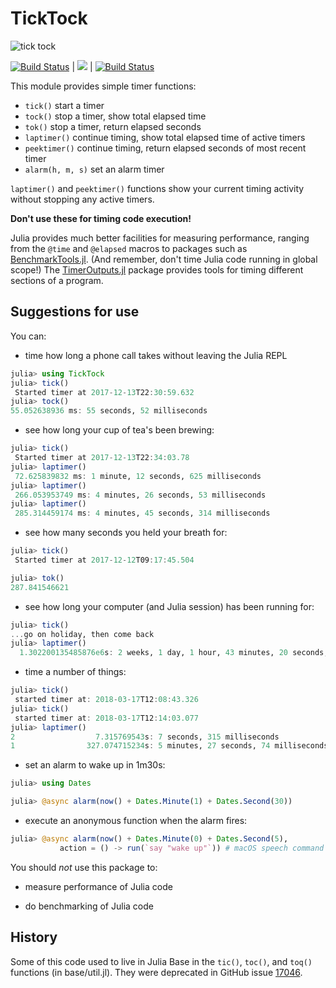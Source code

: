 # TickTock

![tick tock](images/ticktock.gif)

[![Build Status][travis-img]][travis-url] | [![][codecov-img]][codecov-url] | [![Build Status][appvey-img]][appvey-url]
 
This module provides simple timer functions:

- `tick()`  start a timer
- `tock()`  stop a timer, show total elapsed time
- `tok()`   stop a timer, return elapsed seconds
- `laptimer()` continue timing, show total elapsed time of active timers
- `peektimer()` continue timing, return elapsed seconds of most recent timer
- `alarm(h, m, s)` set an alarm timer

`laptimer()` and `peektimer()` functions show your current timing activity without stopping any active timers.

**Don't use these for timing code execution!**

Julia provides much better facilities for measuring performance, ranging from the `@time` and `@elapsed` macros to packages such as [BenchmarkTools.jl](https://github.com/JuliaCI/BenchmarkTools.jl). (And remember, don't time Julia code running in global scope!) The [TimerOutputs.jl](https://github.com/KristofferC/TimerOutputs.jl) package provides tools for timing different sections of a program.

## Suggestions for use

You can:

- time how long a phone call takes without leaving the Julia REPL

```julia
julia> using TickTock
julia> tick()
 Started timer at 2017-12-13T22:30:59.632
julia> tock()
55.052638936 ms: 55 seconds, 52 milliseconds
```

- see how long your cup of tea's been brewing:

```julia
julia> tick()
 Started timer at 2017-12-13T22:34:03.78
julia> laptimer()
 72.625839832 ms: 1 minute, 12 seconds, 625 milliseconds
julia> laptimer()
 266.053953749 ms: 4 minutes, 26 seconds, 53 milliseconds
julia> laptimer()
 285.314459174 ms: 4 minutes, 45 seconds, 314 milliseconds
```

- see how many seconds you held your breath for:

```julia
julia> tick()
 Started timer at 2017-12-12T09:17:45.504

julia> tok()
287.841546621
```

- see how long your computer (and Julia session) has been running for:

```julia
julia> tick()
...go on holiday, then come back
julia> laptimer()
  1.302200135485876e6s: 2 weeks, 1 day, 1 hour, 43 minutes, 20 seconds, 135 milliseconds
```

- time a number of things:

```julia
julia> tick()
 started timer at: 2018-03-17T12:08:43.326
julia> tick()
 started timer at: 2018-03-17T12:14:03.077
julia> laptimer()
2                  7.315769543s: 7 seconds, 315 milliseconds
1                327.074715234s: 5 minutes, 27 seconds, 74 milliseconds
```

- set an alarm to wake up in 1m30s:

```julia
julia> using Dates

julia> @async alarm(now() + Dates.Minute(1) + Dates.Second(30))
```

- execute an anonymous function when the alarm fires:

```julia
julia> @async alarm(now() + Dates.Minute(0) + Dates.Second(5),
           action = () -> run(`say "wake up"`)) # macOS speech command
```

You should *not* use this package to:

- measure performance of Julia code

- do benchmarking of Julia code

## History

Some of this code used to live in Julia Base in the `tic()`, `toc()`, and `toq()` functions (in base/util.jl). They were deprecated in GitHub issue [17046](https://github.com/JuliaLang/julia/issues/17046).

[pkgeval-link]: http://pkg.julialang.org/?pkg=TickTock

[travis-img]: https://travis-ci.org/cormullion/TickTock.jl.svg?branch=master
[travis-url]: https://travis-ci.org/cormullion/TickTock.jl

[appvey-img]: https://ci.appveyor.com/api/projects/status/jfa9e54lv92rqd3m?svg=true
[appvey-url]: https://ci.appveyor.com/project/cormullion/ticktock-jl/branch/master

[codecov-img]: https://codecov.io/gh/cormullion/TickTock.jl/branch/master/graph/badge.svg
[codecov-url]: https://codecov.io/gh/cormullion/TickTock.jl

